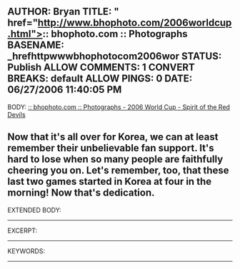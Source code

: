 AUTHOR: Bryan
TITLE: " href="http://www.bhophoto.com/2006worldcup.html">:: bhophoto.com :: Photographs
BASENAME: _hrefhttpwwwbhophotocom2006wor
STATUS: Publish
ALLOW COMMENTS: 1
CONVERT BREAKS: __default__
ALLOW PINGS: 0
DATE: 06/27/2006 11:40:05 PM
-----
BODY:
<a title=":: bhophoto.com :: Photographs - 2006 World Cup - Spirit of the Red Devils <Korea>" href="http://www.bhophoto.com/2006worldcup.html">:: bhophoto.com :: Photographs - 2006 World Cup - Spirit of the Red Devils <Korea></a>

Now that it's all over for Korea, we can at least remember their unbelievable fan support. It's hard to lose when so many people are faithfully cheering you on. Let's remember, too, that these last two games started in Korea at four in the morning! Now that's dedication.
-----
EXTENDED BODY:

-----
EXCERPT:

-----
KEYWORDS:

-----


